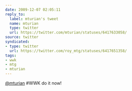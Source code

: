 ```yaml
---
date: 2009-12-07 02:05:11
reply_to:
  label: mturian's tweet
  name: mturian
  type: twitter
  url: https://twitter.com/mturian/statuses/6417633058/
source: twitter
syndicated:
- type: twitter
  url: https://twitter.com/roy_mtg/statuses/6417651358/
tags:
- wwk
- mtg
- mturian
---
```


[@mturian](https://twitter.com/mturian/)  #WWK do it now!